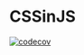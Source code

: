 # CSSinJS

[![codecov](https://codecov.io/gh/jeremyscatigna/CSSinJS/branch/master/graph/badge.svg)](https://codecov.io/gh/jeremyscatigna/CSSinJS)
